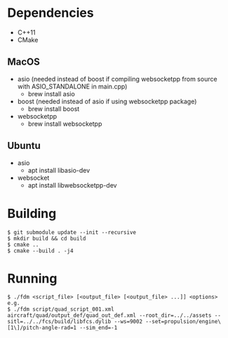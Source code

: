 # Dependencies

* C++11
* CMake

## MacOS

* asio (needed instead of boost if compiling websocketpp from source with ASIO_STANDALONE in main.cpp)
    * brew install asio
* boost (needed instead of asio if using websocketpp package)
    * brew install boost
* websocketpp
    * brew install websocketpp

## Ubuntu

* asio
    * apt install libasio-dev
* websocket
    * apt install libwebsocketpp-dev

# Building

```
$ git submodule update --init --recursive
$ mkdir build && cd build
$ cmake ..
$ cmake --build . -j4
```

# Running

```
$ ./fdm <script_file> [<output_file> [<output_file> ...]] <options>
e.g.
$ ./fdm script/quad_script_001.xml aircraft/quad/output_def/quad_out_def.xml --root_dir=../../assets --sitl=../../fcs/build/libfcs.dylib --ws=9002 --set=propulsion/engine\[1\]/pitch-angle-rad=1 --sim_end=-1
```
